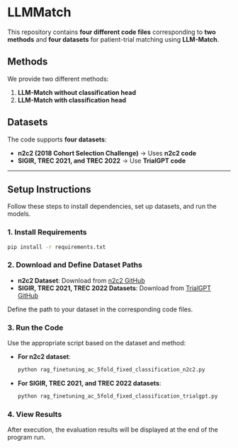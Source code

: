 # LLMMatch

This repository contains **four different code files** corresponding to **two methods** and **four datasets** for patient-trial matching using **LLM-Match**.  

## **Methods**  
We provide two different methods:  
1. **LLM-Match without classification head**  
2. **LLM-Match with classification head**  

## **Datasets**  
The code supports **four datasets**:  
- **n2c2 (2018 Cohort Selection Challenge)** → Uses **n2c2 code**  
- **SIGIR, TREC 2021, and TREC 2022** → Use **TrialGPT code**  

---  

## **Setup Instructions**  

Follow these steps to install dependencies, set up datasets, and run the models.  

### **1. Install Requirements**  
```bash  
pip install -r requirements.txt  
```  

### **2. Download and Define Dataset Paths**  
- **n2c2 Dataset**: Download from [n2c2 GitHub](https://github.com/som-shahlab/clinical_trial_patient_matching)  
- **SIGIR, TREC 2021, TREC 2022 Datasets**: Download from [TrialGPT GitHub](https://github.com/ncbi-nlp/TrialGPT)  

Define the path to your dataset in the corresponding code files.  

### **3. Run the Code**  
Use the appropriate script based on the dataset and method:  

- **For n2c2 dataset**:  
  ```bash  
  python rag_finetuning_ac_5fold_fixed_classification_n2c2.py  
  ```  

- **For SIGIR, TREC 2021, and TREC 2022 datasets**:  
  ```bash  
  python rag_finetuning_ac_5fold_fixed_classification_trialgpt.py  
  ```  

### **4. View Results**  
After execution, the evaluation results will be displayed at the end of the program run.
